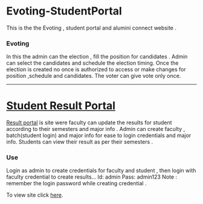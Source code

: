 # Evoting-StudentPortal

This is the the Evoting , student portal and alumini connect website . 

### Evoting
In this the admin can the election , fill the position for candidates . Admin can select the candidates and schedule the election timing. Once the election is
created no once is authorized to access or make changes for position ,schedule and candidates. 
The voter can give vote only once.


<hr>

# [Student Result Portal](https://github.com/thrylos2307/Evoting-StudentPortal/tree/evoting_studentp/evoting-studentp/student)

[Result portal](https://github.com/thrylos2307/Evoting-StudentPortal/tree/evoting_studentp/evoting-studentp/student) is site were faculty can update the results for student according to their semesters and major info . Admin can create faculty , batch(student login) and major info for ease to login credentials and major info.  Students can view their result as per their semesters .

### Use
Login as admin to create credentials for faculty and student , then login with faculty credential to create results...
Id: admin
Pass: admin123
Note : remember the login password while creating credential . 

To view site click [here](https://studentresult.herokuapp.com).
